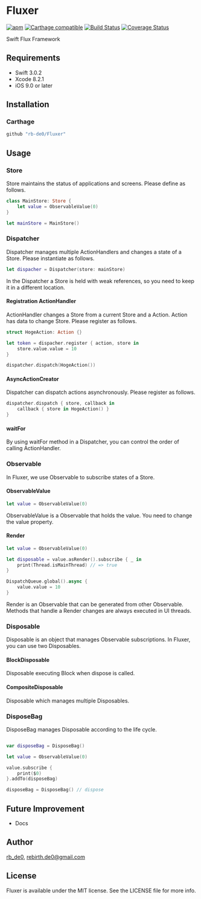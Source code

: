 # Fluxer

[![apm](https://img.shields.io/apm/l/vim-mode.svg)]()
[![Carthage compatible](https://img.shields.io/badge/Carthage-compatible-4BC51D.svg?style=flat)](https://github.com/Carthage/Carthage)
[![Build Status](https://travis-ci.org/rb-de0/Fluxer.svg?branch=master)](https://travis-ci.org/rb-de0/Fluxer)
[![Coverage Status](https://coveralls.io/repos/github/rb-de0/Fluxer/badge.svg?branch=master)](https://coveralls.io/github/rb-de0/Fluxer?branch=master)

Swift Flux Framework

## Requirements

- Swift 3.0.2
- Xcode 8.2.1
- iOS 9.0 or later

## Installation

### Carthage

```bash
github "rb-de0/Fluxer"
```

## Usage

### Store

Store maintains the status of applications and screens.
Please define as follows.

```Swift
class MainStore: Store {
    let value = ObservableValue(0)
}

let mainStore = MainStore()
```

### Dispatcher

Dispatcher manages multiple ActionHandlers and changes a state of a Store.
Please instantiate as follows.

```Swift
let dispacher = Dispatcher(store: mainStore)
```

In the Dispatcher a Store is held with weak references, so you need to keep it in a different location.

#### Registration ActionHandler

ActionHandler changes a Store from a current Store and a Action.
Action has data to change Store.
Please register as follows.

```Swift
struct HogeAction: Action {}

let token = dispacher.register { action, store in
    store.value.value = 10
}

dispatcher.dispatch(HogeAction())
```

#### AsyncActionCreator

Dispatcher can dispatch actions asynchronously.
Please register as follows.

```Swift
dispatcher.dispatch { store, callback in
    callback { store in HogeAction() }
}
```

#### waitFor

By using waitFor method in a Dispatcher, you can control the order of calling ActionHandler.

### Observable

In Fluxer, we use Observable to subscribe states of a Store.

#### ObservableValue

```Swift
let value = ObservableValue(0)
```

ObservableValue is a Observable that holds the value. You need to change the value property.

#### Render

```Swift
let value = ObservableValue(0)

let disposable = value.asRender().subscribe { _ in
    print(Thread.isMainThread) // => true
}

DispatchQueue.global().async {
    value.value = 10
}
```

Render is an Observable that can be generated from other Observable.
Methods that handle a Render changes are always executed in UI threads.

### Disposable

Disposable is an object that manages Observable subscriptions. In Fluxer, you can use two Disposables.

#### BlockDisposable

Disposable executing Block when dispose is called.

#### CompositeDisposable

Disposable which manages multiple Disposables.

### DisposeBag


DisposeBag manages Disposable according to the life cycle.

```Swift

var disposeBag = DisposeBag()

let value = ObservableValue(0)

value.subscribe {
    print($0)
}.addTo(disposeBag)

disposeBag = DisposeBag() // dispose

```

## Future Improvement

- Docs

## Author

[rb_de0](https://twitter.com/rb_de0), rebirth.de0@gmail.com

## License

Fluxer is available under the MIT license. See the LICENSE file for more info.
